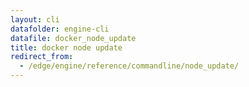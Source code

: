 ```yaml
---
layout: cli
datafolder: engine-cli
datafile: docker_node_update
title: docker node update
redirect_from:
  - /edge/engine/reference/commandline/node_update/
---
```

<!--
This page is automatically generated from Docker's source code. If you want to
suggest a change to the text that appears here, open a ticket or pull request
in the source repository on GitHub:

https://github.com/docker/cli
-->
